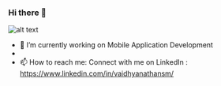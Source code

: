 ### Hi there 👋

<!--
**smv1999/smv1999** is a ✨ _special_ ✨ repository because its `README.md` (this file) appears on your GitHub profile.
-->

 ![alt text](https://raw.githubusercontent.com/smv1999/smv1999/master/banner_image.jpg)


- 🔭 I’m currently working on Mobile Application Development
- 
- 📫 How to reach me: Connect with me on LinkedIn : https://www.linkedin.com/in/vaidhyanathansm/



